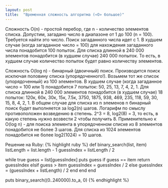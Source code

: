 ```yaml
---
layout: post
title:  "Временная сложность алгоритма («O» большое)"
---
```


Сложность O(n) - простой перебор, где n - количество элементов списка. Допустим, загадано число в диапазоне от 1 до 100 (n = 100). Требуется найти это число. Поиск загаданного числа идет с 1. В худшем случае (когда загаданное число = 100) для нахождения загаданного числа понадобится 100 попыток. 
Для списка длинной в 240 000 элементов понадобится (в худшем случае) 240 000 попыток. 
То есть, в худшем случае количество попыток будет равно количеству элементов.

Сложность O(log n) - бинарный (двоичный) поиск. Производится поиск исключая половину списка (упорядоченного!). Возьмем тот же список (упорядоченный) из 100 элементов. В худшем случае (когда загаданное число = 100 или 1) понадобится 7 попыток: 50, 25, 13, 7, 4, 2, 1.
Для списка длинной в 240 000 элементов понадобится (в худшем случае) 18 попыток: 120к, 60к, 30к, 15к, 7.5к, 3750, 1875, 938, 469, 235, 118, 59, 30, 15, 8, 4, 2, 1.
В общем случае для списка из n элеменов n бинарный поиск будет выполняется за log2(n) шагов.
Логарифм по смыслу противоположен возведению в степень. 
2^3 = 8, log2(8) = 3, то есть, в какую степень нужно возвести 2 чтобы получить 8.
Применительно к O(log n) - для поиска элемента в упорядоченном списке из 8 элементов понадобится не более 3 шагов. Для списка из 1024 элементов понадобится не более log2(1024) = 10 шагов.

Решение на Ruby:
{% highlight ruby %}
def binary_search(list, item)
  listLength = list.length - 1
  guessIndex = listLength / 2

  while true
    guess = list[guessIndex]
    puts guess
    if guess == item
      return guessIndex
    elsif guess > item
      guessIndex = guessIndex / 2
    else
      guessIndex = (guessIndex + listLength) / 2
    end
  end
end

puts binary_search((0..240000).to_a, 0)
{% endhighlight %}
